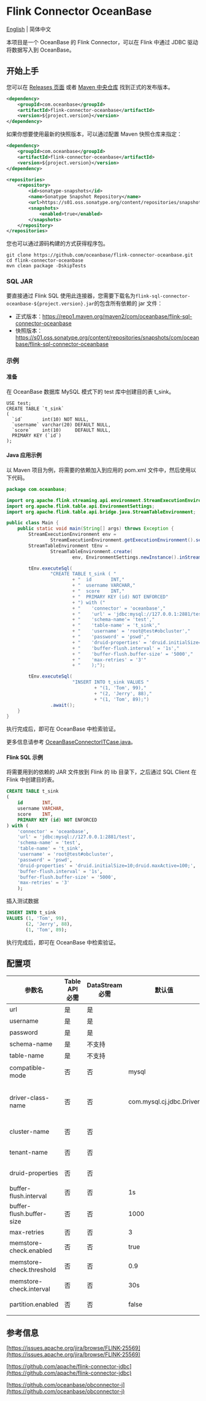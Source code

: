 # Flink Connector OceanBase

[English](flink-connector-oceanbase.md) | 简体中文

本项目是一个 OceanBase 的 Flink Connector，可以在 Flink 中通过 JDBC 驱动将数据写入到 OceanBase。

## 开始上手

您可以在 [Releases 页面](https://github.com/oceanbase/flink-connector-oceanbase/releases) 或者 [Maven 中央仓库](https://central.sonatype.com/artifact/com.oceanbase/flink-connector-oceanbase) 找到正式的发布版本。

```xml
<dependency>
    <groupId>com.oceanbase</groupId>
    <artifactId>flink-connector-oceanbase</artifactId>
    <version>${project.version}</version>
</dependency>
```

如果你想要使用最新的快照版本，可以通过配置 Maven 快照仓库来指定：

```xml
<dependency>
    <groupId>com.oceanbase</groupId>
    <artifactId>flink-connector-oceanbase</artifactId>
    <version>${project.version}</version>
</dependency>

<repositories>
    <repository>
        <id>sonatype-snapshots</id>
        <name>Sonatype Snapshot Repository</name>
        <url>https://s01.oss.sonatype.org/content/repositories/snapshots/</url>
        <snapshots>
            <enabled>true</enabled>
        </snapshots>
    </repository>
</repositories>
```

您也可以通过源码构建的方式获得程序包。

```shell
git clone https://github.com/oceanbase/flink-connector-oceanbase.git
cd flink-connector-oceanbase
mvn clean package -DskipTests
```

### SQL JAR

要直接通过 Flink SQL 使用此连接器，您需要下载名为`flink-sql-connector-oceanbase-${project.version}.jar`的包含所有依赖的 jar 文件：

- 正式版本：https://repo1.maven.org/maven2/com/oceanbase/flink-sql-connector-oceanbase
- 快照版本：https://s01.oss.sonatype.org/content/repositories/snapshots/com/oceanbase/flink-sql-connector-oceanbase

### 示例

#### 准备

在 OceanBase 数据库 MySQL 模式下的 test 库中创建目的表 t_sink。

```mysql
USE test;
CREATE TABLE `t_sink`
(
  `id`       int(10) NOT NULL,
  `username` varchar(20) DEFAULT NULL,
  `score`    int(10)     DEFAULT NULL,
  PRIMARY KEY (`id`)
);
```

#### Java 应用示例

以 Maven 项目为例，将需要的依赖加入到应用的 pom.xml 文件中，然后使用以下代码。

```java
package com.oceanbase;

import org.apache.flink.streaming.api.environment.StreamExecutionEnvironment;
import org.apache.flink.table.api.EnvironmentSettings;
import org.apache.flink.table.api.bridge.java.StreamTableEnvironment;

public class Main {
    public static void main(String[] args) throws Exception {
        StreamExecutionEnvironment env =
                StreamExecutionEnvironment.getExecutionEnvironment().setParallelism(1);
        StreamTableEnvironment tEnv =
                StreamTableEnvironment.create(
                        env, EnvironmentSettings.newInstance().inStreamingMode().build());

        tEnv.executeSql(
                "CREATE TABLE t_sink ( "
                        + "  id       INT,"
                        + "  username VARCHAR,"
                        + "  score    INT,"
                        + "  PRIMARY KEY (id) NOT ENFORCED"
                        + ") with ("
                        + "    'connector' = 'oceanbase',"
                        + "    'url' = 'jdbc:mysql://127.0.0.1:2881/test',"
                        + "    'schema-name'= 'test',"
                        + "    'table-name' = 't_sink',"
                        + "    'username' = 'root@test#obcluster',"
                        + "    'password' = 'pswd',"
                        + "    'druid-properties' = 'druid.initialSize=10;druid.maxActive=100',"
                        + "    'buffer-flush.interval' = '1s',"
                        + "    'buffer-flush.buffer-size' = '5000',"
                        + "    'max-retries' = '3'"
                        + "    );");

        tEnv.executeSql(
                        "INSERT INTO t_sink VALUES "
                                + "(1, 'Tom', 99),"
                                + "(2, 'Jerry', 88),"
                                + "(1, 'Tom', 89);")
                .await();
    }
}

```

执行完成后，即可在 OceanBase 中检索验证。

更多信息请参考 [OceanBaseConnectorITCase.java](../../flink-connector-oceanbase/src/test/java/com/oceanbase/connector/flink/OceanBaseConnectorITCase.java)。

#### Flink SQL 示例

将需要用到的依赖的 JAR 文件放到 Flink 的 lib 目录下，之后通过 SQL Client 在 Flink 中创建目的表。

```sql
CREATE TABLE t_sink
(
    id       INT,
    username VARCHAR,
    score    INT,
    PRIMARY KEY (id) NOT ENFORCED
) with (
    'connector' = 'oceanbase',
    'url' = 'jdbc:mysql://127.0.0.1:2881/test',
    'schema-name' = 'test',
    'table-name' = 't_sink',
    'username' = 'root@test#obcluster',
    'password' = 'pswd',
    'druid-properties' = 'druid.initialSize=10;druid.maxActive=100;',
    'buffer-flush.interval' = '1s',
    'buffer-flush.buffer-size' = '5000',
    'max-retries' = '3'
    );
```

插入测试数据

```sql
INSERT INTO t_sink
VALUES (1, 'Tom', 99),
       (2, 'Jerry', 88),
       (1, 'Tom', 89);
```

执行完成后，即可在 OceanBase 中检索验证。

## 配置项

|           参数名            | Table API 必需 | DataStream 必需 |           默认值            |    类型    |                            描述                             |
|--------------------------|--------------|---------------|--------------------------|----------|-----------------------------------------------------------|
| url                      | 是            | 是             |                          | String   | 数据库的 JDBC url。                                            |
| username                 | 是            | 是             |                          | String   | 连接用户名。                                                    |
| password                 | 是            | 是             |                          | String   | 连接密码。                                                     |
| schema-name              | 是            | 不支持           |                          | String   | 连接的 schema 名或 db 名。                                       |
| table-name               | 是            | 不支持           |                          | String   | 表名。                                                       |
| compatible-mode          | 否            | 否             | mysql                    | String   | 兼容模式，可以是 'mysql' 或 'oracle'。                              |
| driver-class-name        | 否            | 否             | com.mysql.cj.jdbc.Driver | String   | 驱动类名，默认为 'com.mysql.cj.jdbc.Driver'，如果设置了其他值，需要手动引入对应的依赖。 |
| cluster-name             | 否            | 否             |                          | String   | 集群名，'partition.enabled' 为 true 时为必填。                      |
| tenant-name              | 否            | 否             |                          | String   | 租户名，'partition.enabled' 为 true 时为必填。                      |
| druid-properties         | 否            | 否             |                          | String   | Druid 连接池属性，多个值用分号分隔。                                     |
| buffer-flush.interval    | 否            | 否             | 1s                       | Duration | 缓冲区刷新周期。                                                  |
| buffer-flush.buffer-size | 否            | 否             | 1000                     | Integer  | 缓冲区大小。                                                    |
| max-retries              | 否            | 否             | 3                        | Integer  | 失败重试次数。                                                   |
| memstore-check.enabled   | 否            | 否             | true                     | Boolean  | 是否开启内存检查。                                                 |
| memstore-check.threshold | 否            | 否             | 0.9                      | Double   | 内存使用的阈值相对最大限制值的比例。                                        |
| memstore-check.interval  | 否            | 否             | 30s                      | Duration | 内存使用检查周期。                                                 |
| partition.enabled        | 否            | 否             | false                    | Boolean  | 是否启用分区计算功能，按照分区来写数据。                                      |

## 参考信息

[https://issues.apache.org/jira/browse/FLINK-25569](https://issues.apache.org/jira/browse/FLINK-25569)

[https://github.com/apache/flink-connector-jdbc](https://github.com/apache/flink-connector-jdbc)

[https://github.com/oceanbase/obconnector-j](https://github.com/oceanbase/obconnector-j)
